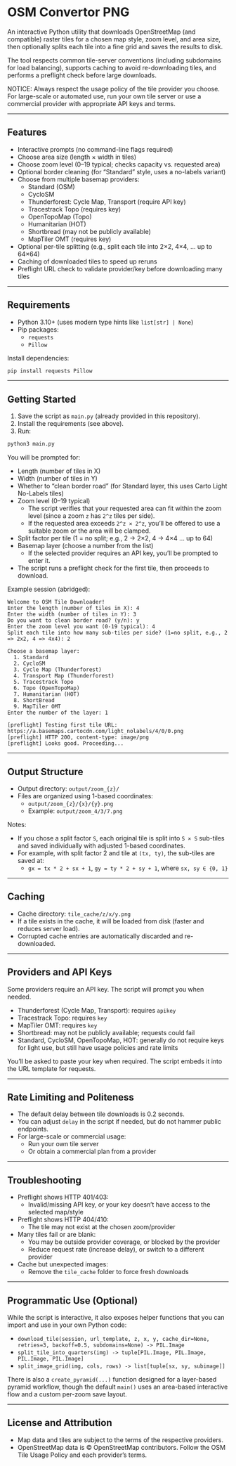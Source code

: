 # OSM Convertor PNG

An interactive Python utility that downloads OpenStreetMap (and compatible) raster tiles for a chosen map style, zoom level, and area size, then optionally splits each tile into a fine grid and saves the results to disk.

The tool respects common tile-server conventions (including subdomains for load balancing), supports caching to avoid re-downloading tiles, and performs a preflight check before large downloads.

NOTICE: Always respect the usage policy of the tile provider you choose. For large-scale or automated use, run your own tile server or use a commercial provider with appropriate API keys and terms.

---

## Features

- Interactive prompts (no command-line flags required)
- Choose area size (length × width in tiles)
- Choose zoom level (0–19 typical; checks capacity vs. requested area)
- Optional border cleaning (for “Standard” style, uses a no-labels variant)
- Choose from multiple basemap providers:
  - Standard (OSM)
  - CycloSM
  - Thunderforest: Cycle Map, Transport (require API key)
  - Tracestrack Topo (requires key)
  - OpenTopoMap (Topo)
  - Humanitarian (HOT)
  - Shortbread (may not be publicly available)
  - MapTiler OMT (requires key)
- Optional per-tile splitting (e.g., split each tile into 2×2, 4×4, … up to 64×64)
- Caching of downloaded tiles to speed up reruns
- Preflight URL check to validate provider/key before downloading many tiles

---

## Requirements

- Python 3.10+ (uses modern type hints like `list[str] | None`)
- Pip packages:
  - `requests`
  - `Pillow`

Install dependencies:
```bash
pip install requests Pillow
```

---

## Getting Started

1. Save the script as `main.py` (already provided in this repository).
2. Install the requirements (see above).
3. Run:
```bash
python3 main.py
```

You will be prompted for:
- Length (number of tiles in X)
- Width (number of tiles in Y)
- Whether to “clean border road” (for Standard layer, this uses Carto Light No-Labels tiles)
- Zoom level (0–19 typical)
  - The script verifies that your requested area can fit within the zoom level (since a zoom `z` has `2^z` tiles per side).
  - If the requested area exceeds `2^z × 2^z`, you’ll be offered to use a suitable zoom or the area will be clamped.
- Split factor per tile (1 = no split; e.g., 2 → 2×2, 4 → 4×4 … up to 64)
- Basemap layer (choose a number from the list)
  - If the selected provider requires an API key, you’ll be prompted to enter it.
- The script runs a preflight check for the first tile, then proceeds to download.

Example session (abridged):
```
Welcome to OSM Tile Downloader!
Enter the length (number of tiles in X): 4
Enter the width (number of tiles in Y): 3
Do you want to clean border road? (y/n): y
Enter the zoom level you want (0-19 typical): 4
Split each tile into how many sub-tiles per side? (1=no split, e.g., 2 => 2x2, 4 => 4x4): 2

Choose a basemap layer:
  1. Standard
  2. CycloSM
  3. Cycle Map (Thunderforest)
  4. Transport Map (Thunderforest)
  5. Tracestrack Topo
  6. Topo (OpenTopoMap)
  7. Humanitarian (HOT)
  8. ShortBread
  9. MapTiler OMT
Enter the number of the layer: 1

[preflight] Testing first tile URL: https://a.basemaps.cartocdn.com/light_nolabels/4/0/0.png
[preflight] HTTP 200, content-type: image/png
[preflight] Looks good. Proceeding...
```

---

## Output Structure

- Output directory: `output/zoom_{z}/`
- Files are organized using 1-based coordinates:
  - `output/zoom_{z}/{x}/{y}.png`
  - Example: `output/zoom_4/3/7.png`

Notes:
- If you chose a split factor `S`, each original tile is split into `S × S` sub-tiles and saved individually with adjusted 1-based coordinates.
- For example, with split factor 2 and tile at `(tx, ty)`, the sub-tiles are saved at:
  - `gx = tx * 2 + sx + 1`, `gy = ty * 2 + sy + 1`, where `sx, sy ∈ {0, 1}`

---

## Caching

- Cache directory: `tile_cache/z/x/y.png`
- If a tile exists in the cache, it will be loaded from disk (faster and reduces server load).
- Corrupted cache entries are automatically discarded and re-downloaded.

---

## Providers and API Keys

Some providers require an API key. The script will prompt you when needed.

- Thunderforest (Cycle Map, Transport): requires `apikey`
- Tracestrack Topo: requires `key`
- MapTiler OMT: requires `key`
- Shortbread: may not be publicly available; requests could fail
- Standard, CycloSM, OpenTopoMap, HOT: generally do not require keys for light use, but still have usage policies and rate limits

You’ll be asked to paste your key when required. The script embeds it into the URL template for requests.

---

## Rate Limiting and Politeness

- The default delay between tile downloads is 0.2 seconds.
- You can adjust `delay` in the script if needed, but do not hammer public endpoints.
- For large-scale or commercial usage:
  - Run your own tile server
  - Or obtain a commercial plan from a provider

---

## Troubleshooting

- Preflight shows HTTP 401/403:
  - Invalid/missing API key, or your key doesn’t have access to the selected map/style
- Preflight shows HTTP 404/410:
  - The tile may not exist at the chosen zoom/provider
- Many tiles fail or are blank:
  - You may be outside provider coverage, or blocked by the provider
  - Reduce request rate (increase delay), or switch to a different provider
- Cache but unexpected images:
  - Remove the `tile_cache` folder to force fresh downloads

---

## Programmatic Use (Optional)

While the script is interactive, it also exposes helper functions that you can import and use in your own Python code:

- `download_tile(session, url_template, z, x, y, cache_dir=None, retries=3, backoff=0.5, subdomains=None) -> PIL.Image`
- `split_tile_into_quarters(img) -> tuple[PIL.Image, PIL.Image, PIL.Image, PIL.Image]`
- `split_image_grid(img, cols, rows) -> list[tuple[sx, sy, subimage]]`

There is also a `create_pyramid(...)` function designed for a layer-based pyramid workflow, though the default `main()` uses an area-based interactive flow and a custom per-zoom save layout.

---

## License and Attribution

- Map data and tiles are subject to the terms of the respective providers.
- OpenStreetMap data is © OpenStreetMap contributors. Follow the OSM Tile Usage Policy and each provider’s terms.
